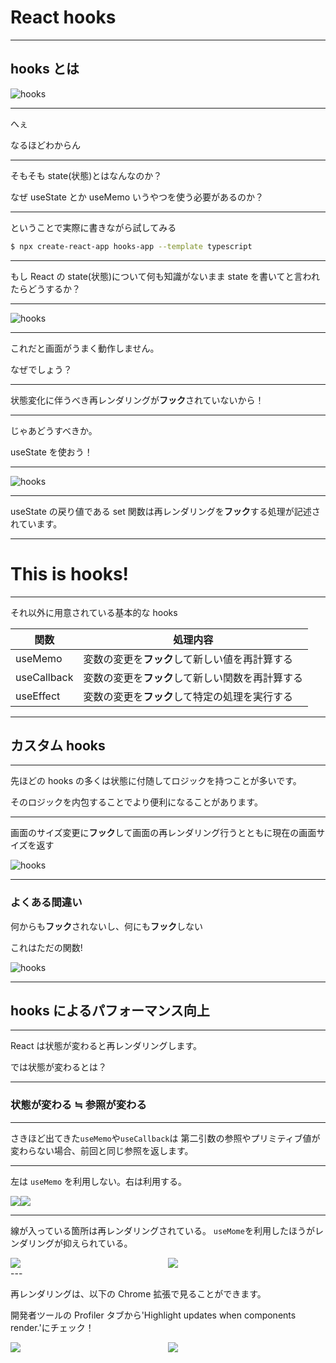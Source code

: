 # React hooks

---

## hooks とは

![hooks](/dist/assets/hooks-overview.png "hooks")

---

へぇ

なるほどわからん

---

そもそも state(状態)とはなんなのか？

なぜ useState とか useMemo いうやつを使う必要があるのか？

---

ということで実際に書きながら試してみる

```sh
$ npx create-react-app hooks-app --template typescript
```

---

もし React の state(状態)について何も知識がないまま state を書いてと言われたらどうするか？

---

![hooks](/dist/assets/hooks-original-state.png "hooks")

---

これだと画面がうまく動作しません。

なぜでしょう？

---

状態変化に伴うべき再レンダリングが**フック**されていないから！

---

じゃあどうすべきか。

useState を使おう！

---

![hooks](/dist/assets/hooks-usestate-state.png "hooks")

---

useState の戻り値である set 関数は再レンダリングを**フック**する処理が記述されています。

---

# This is hooks!

---

それ以外に用意されている基本的な hooks

| 関数        | 処理内容                                         |
| ----------- | ------------------------------------------------ |
| useMemo     | 変数の変更を**フック**して新しい値を再計算する   |
| useCallback | 変数の変更を**フック**して新しい関数を再計算する |
| useEffect   | 変数の変更を**フック**して特定の処理を実行する   |

---

## カスタム hooks

---

先ほどの hooks の多くは状態に付随してロジックを持つことが多いです。

そのロジックを内包することでより便利になることがあります。

---

画面のサイズ変更に**フック**して画面の再レンダリング行うとともに現在の画面サイズを返す

![hooks](/dist/assets/hooks-customhooks.png "hooks")

---

### よくある間違い

何からも**フック**されないし、何にも**フック**しない

これはただの関数!

![hooks](/dist/assets/hooks-mistake.png "hooks")

---

## hooks によるパフォーマンス向上

---

React は状態が変わると再レンダリングします。

では状態が変わるとは？

---

### 状態が変わる ≒ 参照が変わる

---

さきほど出てきた`useMemo`や`useCallback`は
第二引数の参照やプリミティブ値が変わらない場合、前回と同じ参照を返します。

---

左は `useMemo` を利用しない。右は利用する。

<div style="width: 100%; display: flex;">
  <img src="/dist/assets/hooks-nostate.png" />
  <img src="/dist/assets/hooks-yesstate.png" />
</div>

---

線が入っている箇所は再レンダリングされている。
`useMome`を利用したほうがレンダリングが抑えられている。

<div style="width: 100%; display: flex;">
  <div style="flex: 1 1 auto">
    <img src="/dist/assets/hooks-render-nostate.png" />
  </div>
  <div style="flex: 1 1 auto">
    <img src="/dist/assets/hooks-render-yesstate.png" />
  </div>
</div>
---

再レンダリングは、以下の Chrome 拡張で見ることができます。

開発者ツールの Profiler タブから'Highlight updates when components render.'にチェック！

<div style="width: 100%; display: flex;">
  <div style="flex: 1 1 auto">
    <img src="/dist/assets/hooks-react-extention.png" />
  </div>
  <div style="flex: 1 1 auto">
    <img src="/dist/assets/hooks-devtool.png" />
  </div>
</div>
